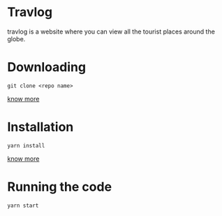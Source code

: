 # Travlog
travlog is a website where you can view all the tourist places around the globe.

# Downloading 

```git clone <repo name> ```

[know more](https://confluence.atlassian.com/bitbucketserver/basic-git-commands-776639767.html)

# Installation

``` yarn install ```

[know more](https://classic.yarnpkg.com/en/docs/cli/)
# Running the code

``` yarn start ```
